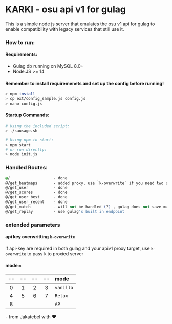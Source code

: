 # KARKI - osu api v1 for gulag

This is a simple node js server that emulates the osu v1 api for gulag to enable compatibility with legacy services that still use it.

### How to run:
#### Requirements:
- Gulag db running on MySQL 8.0+
- Node.JS >= 14


#### Remember to install requiremenets and set up the config before running!
```sh
> npm install
> cp ext/config_sample.js config.js
> nano config.js
```
#### Startup Commands:
```sh
# Using the included script:
> ./sausage.sh

# Using npm to start:
> npm start
# or run directly:
> node init.js
```

### Handled Routes:
```css
@/                   - done
@/get_beatmaps       - added proxy, use `k-overwrite` if you need two seprate api key for gulag and proxy destination.
@/get_user           - done
@/get_scores         - done
@/get_user_best      - done
@/get_user_recent    - done
@/get_match          - will not be handled (?) , gulag does not save matches after they finish.
@/get_replay         - use gulag's built in endpoint
```
### extended parameters
#### api key overwritting `k-overwrite`
if api-key are required in both gulag and your apiv1 proxy target, use `k-overwrite` to pass `k` to proxied server
#### mode `m`
|--|--|--|--|mode|
|:--:|:--:|:--:|:--:|:--|
0 | 1 | 2 | 3 |`vanilla`
4 | 5 | 6 | 7 |`Relax`
8 | | | | `AP`

\- from Jakatebel with ♥
